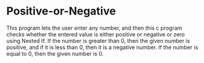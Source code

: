 # Positive-or-Negative
This program lets the user enter any number, and then this c program checks whether the entered value is either positive or negative or zero using Nested If.
If the number is greater than 0, then the given number is positive, and if it is less than 0, then it is a negative number. If the number is equal to 0, then the given number is 0.
